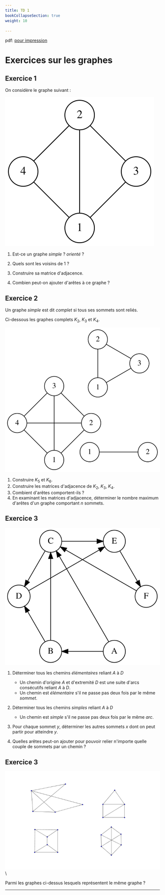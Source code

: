 ```yaml
---
title: TD 1
bookCollapseSection: true
weight: 10

---
```


pdf: [pour impression](/uploads/docnsitale/graphes/3_td_bases.pdf)

# Exercices sur les graphes

## Exercice 1

On considère le graphe suivant :

![graph_000.svg](graph_000.svg)


1.  Est-ce un graphe _simple_ ? _orienté_ ?



2.  Quels sont les voisins de $1$ ?



3.  Construire sa matrice d'adjacence.

    


4. Combien peut-on ajouter d'arêtes à ce graphe ?

## Exercice 2

Un graphe _simple_ est dit _complet_ si tous ses sommets sont reliés.

Ci-dessous les graphes complets $K_2$, $K_3$ et $K_4$.

![graph_001.svg](graph_001.svg)



1.  Construire $K_5$ et $K_6$.
2.  Construire les matrices d'adjacence de $K_2$, $K_3$, $K_4$.
3.  Combient d'arêtes comportent-ils ?
4.  En examinant les matrices d'adjacence, déterminer le nombre maximum d'arêtes
    d'un graphe comportant $n$ sommets.

    

## Exercice 3

![graph_002.svg](graph_002.svg)


1.  Déterminer tous les chemins _élémentaires_ reliant $A$ à $D$

    *   Un chemin d'origine $A$ et d'extremité $D$ est une suite d'arcs consécutifs
        reliant $A$ à $D$.
    *   Un chemin est _élémentaire_ s'il ne passe pas deux fois par le même _sommet_.

    
2.  Déterminer tous les chemins _simples_ reliant $A$ à $D$

    *   Un chemin est _simple_ s'il ne passe pas deux fois par le même _arc_.

    

3.  Pour chaque sommet $y$, déterminer les autres sommets $x$ dont on peut
    partir pour atteindre $y$.

    
4.  Quelles arêtes peut-on ajouter pour pouvoir relier n'importe quelle couple
    de sommets par un chemin ?

    
## Exercice 3

![exo1](../intro/img/exo1.png)\

Parmi les graphes ci-dessus lesquels représentent le même graphe ?




---
